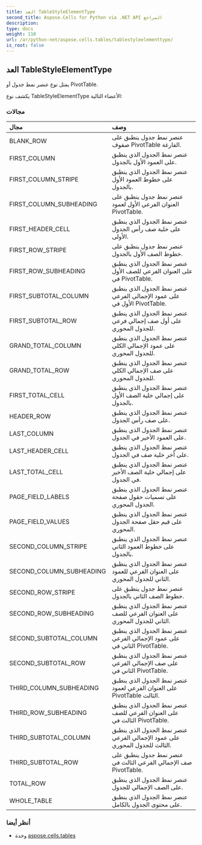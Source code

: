 ```yaml
---
title: العد TableStyleElementType
second_title: Aspose.Cells for Python via .NET API المراجع
description:
type: docs
weight: 110
url: /ar/python-net/aspose.cells.tables/tablestyleelementtype/
is_root: false
---
```

##  العد TableStyleElementType
يمثل نوع عنصر نمط جدول أو PivotTable.



يكشف نوع TableStyleElementType الأعضاء التالية:

###  مجالات
| مجال| وصف|
| :- | :- |
| BLANK_ROW | عنصر نمط جدول ينطبق على صفوف PivotTable الفارغة.|
| FIRST_COLUMN | عنصر نمط الجدول الذي ينطبق على العمود الأول بالجدول.|
| FIRST_COLUMN_STRIPE | عنصر نمط الجدول الذي ينطبق على خطوط العمود الأول بالجدول.|
| FIRST_COLUMN_SUBHEADING | عنصر نمط جدول ينطبق على العنوان الفرعي الأول لعمود PivotTable.|
| FIRST_HEADER_CELL | عنصر نمط الجدول الذي ينطبق على خلية صف رأس الجدول الأولى.|
| FIRST_ROW_STRIPE | عنصر نمط جدول ينطبق على خطوط الصف الأول بالجدول.|
| FIRST_ROW_SUBHEADING | عنصر نمط الجدول الذي ينطبق على العنوان الفرعي للصف الأول في PivotTable.|
| FIRST_SUBTOTAL_COLUMN | عنصر نمط الجدول الذي ينطبق على عمود الإجمالي الفرعي الأول في PivotTable.|
| FIRST_SUBTOTAL_ROW | عنصر نمط الجدول الذي ينطبق على أول صف إجمالي فرعي للجدول المحوري.|
| GRAND_TOTAL_COLUMN | عنصر نمط الجدول الذي ينطبق على عمود الإجمالي الكلي للجدول المحوري.|
| GRAND_TOTAL_ROW |عنصر نمط الجدول الذي ينطبق على صف الإجمالي الكلي للجدول المحوري.|
| FIRST_TOTAL_CELL | عنصر نمط الجدول الذي ينطبق على إجمالي خلية الصف الأول بالجدول.|
| HEADER_ROW | عنصر نمط الجدول الذي ينطبق على صف رأس الجدول.|
| LAST_COLUMN | عنصر نمط الجدول الذي ينطبق على العمود الأخير في الجدول.|
| LAST_HEADER_CELL | عنصر نمط الجدول الذي ينطبق على آخر خلية صف في الجدول.|
| LAST_TOTAL_CELL | عنصر نمط الجدول الذي ينطبق على إجمالي خلية الصف الأخير في الجدول.|
| PAGE_FIELD_LABELS | عنصر نمط الجدول الذي ينطبق على تسميات حقول صفحة الجدول المحوري.|
| PAGE_FIELD_VALUES | عنصر نمط الجدول الذي ينطبق على قيم حقل صفحة الجدول المحوري.|
| SECOND_COLUMN_STRIPE | عنصر نمط الجدول الذي ينطبق على خطوط العمود الثاني بالجدول.|
| SECOND_COLUMN_SUBHEADING | عنصر نمط الجدول الذي ينطبق على العنوان الفرعي للعمود الثاني للجدول المحوري.|
| SECOND_ROW_STRIPE | عنصر نمط جدول ينطبق على خطوط الصف الثاني بالجدول.|
| SECOND_ROW_SUBHEADING | عنصر نمط الجدول الذي ينطبق على العنوان الفرعي للصف الثاني للجدول المحوري.|
| SECOND_SUBTOTAL_COLUMN | عنصر نمط الجدول الذي ينطبق على عمود الإجمالي الفرعي الثاني في PivotTable.|
| SECOND_SUBTOTAL_ROW |عنصر نمط الجدول الذي ينطبق على صف الإجمالي الفرعي الثاني في PivotTable.|
| THIRD_COLUMN_SUBHEADING | عنصر نمط الجدول الذي ينطبق على العنوان الفرعي لعمود PivotTable الثالث.|
| THIRD_ROW_SUBHEADING | عنصر نمط الجدول الذي ينطبق على العنوان الفرعي للصف الثالث في PivotTable.|
| THIRD_SUBTOTAL_COLUMN | عنصر نمط الجدول الذي ينطبق على عمود الإجمالي الفرعي الثالث للجدول المحوري.|
| THIRD_SUBTOTAL_ROW | عنصر نمط جدول ينطبق على صف الإجمالي الفرعي الثالث في PivotTable.|
| TOTAL_ROW | عنصر نمط الجدول الذي ينطبق على الصف الإجمالي للجدول.|
| WHOLE_TABLE | عنصر نمط الجدول الذي ينطبق على محتوى الجدول بالكامل.|



###  أنظر أيضا
* وحدة [aspose.cells.tables](..)
